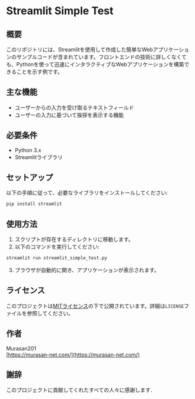 
# Streamlit Simple Test

## 概要
このリポジトリには、Streamlitを使用して作成した簡単なWebアプリケーションのサンプルコードが含まれています。フロントエンドの技術に詳しくなくても、Pythonを使って迅速にインタラクティブなWebアプリケーションを構築できることを示す例です。

## 主な機能
- ユーザーからの入力を受け取るテキストフィールド
- ユーザーの入力に基づいて挨拶を表示する機能

## 必要条件
- Python 3.x
- Streamlitライブラリ

## セットアップ
以下の手順に従って、必要なライブラリをインストールしてください:

```bash
pip install streamlit
```

## 使用方法
1. スクリプトが存在するディレクトリに移動します。
2. 以下のコマンドを実行してください:

```bash
streamlit run streamlit_simple_test.py
```

3. ブラウザが自動的に開き、アプリケーションが表示されます。

## ライセンス
このプロジェクトは[MITライセンス](LICENSE)の下で公開されています。詳細は`LICENSE`ファイルを参照してください。

## 作者
Murasan201  
[https://murasan-net.com/](https://murasan-net.com/)

## 謝辞
このプロジェクトに貢献してくれたすべての人々に感謝します.
